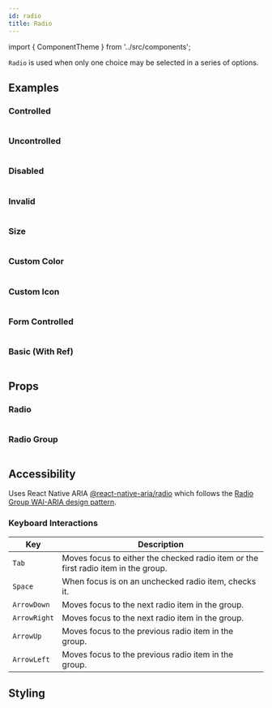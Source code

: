 ```yaml
---
id: radio
title: Radio
---
```


import { ComponentTheme } from '../src/components';

`Radio` is used when only one choice may be selected in a series of options.

## Examples

### Controlled

```ComponentSnackPlayer path=primitives,Radio,controlledRadio.tsx

```

### Uncontrolled

```ComponentSnackPlayer path=primitives,Radio,uncontrolledRadio.tsx

```

### Disabled

```ComponentSnackPlayer path=primitives,Radio,disabled.tsx

```

### Invalid

```ComponentSnackPlayer path=primitives,Radio,invalid.tsx

```

### Size

```ComponentSnackPlayer path=primitives,Radio,size.tsx

```

### Custom Color

```ComponentSnackPlayer path=primitives,Radio,customColor.tsx

```

### Custom Icon

```ComponentSnackPlayer path=primitives,Radio,customIcon.tsx

```

### Form Controlled

```ComponentSnackPlayer path=primitives,Radio,formControlled.tsx

```

### Basic (With Ref)

```ComponentSnackPlayer path=primitives,Radio,withRef.tsx

```

## Props

### Radio

```ComponentPropTable path=primitives,Radio,Radio.tsx

```

### Radio Group

```ComponentPropTable path=primitives,Radio,RadioGroup.tsx

```

## Accessibility

Uses React Native ARIA [@react-native-aria/radio](https://react-native-aria.geekyants.com/docs/useRadioGroup) which follows the [Radio Group WAI-ARIA design pattern](https://www.w3.org/TR/wai-aria-practices-1.2/#radiobutton).

### Keyboard Interactions

| Key          | Description                                                                        |
| ------------ | ---------------------------------------------------------------------------------- |
| `Tab`        | Moves focus to either the checked radio item or the first radio item in the group. |
| `Space`      | When focus is on an unchecked radio item, checks it.                               |
| `ArrowDown`  | Moves focus to the next radio item in the group.                                   |
| `ArrowRight` | Moves focus to the next radio item in the group.                                   |
| `ArrowUp`    | Moves focus to the previous radio item in the group.                               |
| `ArrowLeft`  | Moves focus to the previous radio item in the group.                               |

## Styling

<ComponentTheme name="radio" />
